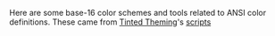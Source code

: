 Here are some base-16 color schemes and tools related to ANSI color
definitions. These came from [Tinted
Theming](https://github.com/tinted-theming)'s [scripts](https://github.com/tinted-theming/tinted-shell/blob/main/scripts/)
